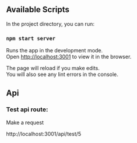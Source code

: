 

## Available Scripts

In the project directory, you can run:

### `npm start server`

Runs the app in the development mode.<br>
Open [http://localhost:3001](http://localhost:3001) to view it in the browser.

The page will reload if you make edits.<br>
You will also see any lint errors in the console.

## Api

### Test api route:

Make a request

http://localhost:3001/api/test/5
